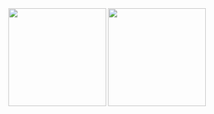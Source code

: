 <div><img height=195 align="center" src="https://github-readme-stats.vercel.app/api?username=Resuwu&theme=tokyonight&show_icons=true&hide_border=true&count_private=false" />
<img height=195 align="center" src="https://github-readme-stats.vercel.app/api/top-langs/?username=Resuwu&theme=tokyonight&show_icons=true&hide_border=true&layout=compact&hide=css,scss,html,cmake,shell" /></div>